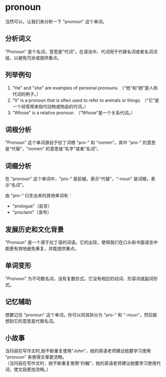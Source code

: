 # pronoun

当然可以，让我们来分析一下 "pronoun" 这个单词。

  

## 分析词义

  

"Pronoun" 是个名词，意思是“代词”。在语法中，代词用于代替名词或者名词词组，以避免冗余或提供重点。

  

## 列举例句

  

1.  "He" and "she" are examples of personal pronouns. （“他”和“她”是人称代词的例子。）
2.  "It" is a pronoun that is often used to refer to animals or things. （“它”是一个经常用来指代动物或物品的代词。）
3.  "Whose" is a relative pronoun. （“Whose”是一个关系代词。）

  

## 词根分析

  

"Pronoun" 这个单词源自于拉丁词根 "pro-" 和 "nomen"。其中 "pro-" 的意思是“代替”，"nomen" 的意思是“名字”或者“名词”。

  

## 词缀分析

  

在 "pronoun" 这个单词中，"pro-" 是前缀，表示“代替”，"-noun" 是词根，表示“名词”。

  

由 "pro-" 衍生出来的其他单词有：

  

*   "prologue"（前言）
*   "proclaim"（宣布）

  

## 发展历史和文化背景

  

"Pronoun" 是一个源于拉丁语的词语。它的出现，使得我们在口头和书面语言中能更有效地避免重复，并能提供重点。

  

## 单词变形

  

"Pronoun" 为不可数名词，没有复数形式。它没有相应的动词、形容词或副词形式。

  

## 记忆辅助

  

想要记住 "pronoun" 这个单词，你可以将其拆分为 "pro-" 和 "-noun"，然后联想到它的意思是代替名词。

  

## 小故事

  

当玛丽在写作文时,她不断重复使用"John"，她的英语老师建议她要学习使用 "pronoun" 来使得文章更流畅。  
（当玛丽在写作文时，她不断重复使用“约翰”，她的英语老师建议她要学习使用代词，使文段更加流畅。）
